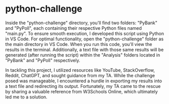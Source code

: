 # python-challenge

Inside the "python-challenge" directory, you'll find two folders: "PyBank" and "PyPoll", each containing their respective Python files named "main.py".
To ensure smooth execution, I developed this script using Python in VS Code. For optimal functionality, open the "python-challenge" folder as the main directory in VS Code.
When you run this code, you'll view the results in the terminal. Additionally, a text file with those same results will be generated (after running the script) within the "Analysis" folders located in "PyBank" and "PyPoll" respectively.

In tackling this project, I utilized resources like YouTube, StackOverflow, Reddit, ChatGPT, and sought guidance from my TA. While the challenge posed was manageable, I encountered a hurdle in exporting my results into a text file and redirecting its output. Fortunately, my TA came to the rescue by sharing a valuable reference from W3Schools Online, which ultimately led me to a solution.
